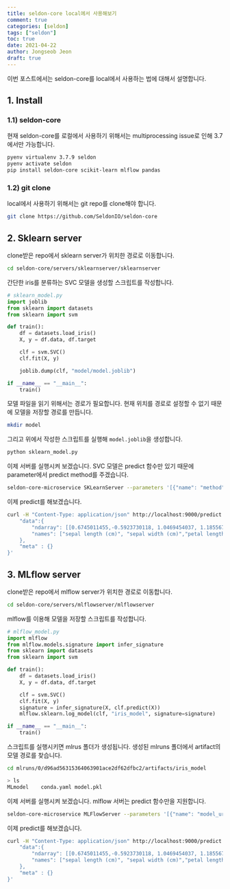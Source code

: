 ```yaml
---
title: seldon-core local에서 사용해보기
comment: true
categories: [seldon]
tags: ["seldon"]
toc: true
date: 2021-04-22
author: Jongseob Jeon
draft: true
---
```


이번 포스트에서는 seldon-core를 local에서 사용하는 법에 대해서 설명합니다.

## 1. Install
### 1.1) seldon-core
현재 seldon-core를 로컬에서 사용하기 위해서는 multiprocessing issue로 인해 3.7에서만 가능합니다.

```bash
pyenv virtualenv 3.7.9 seldon
pyenv activate seldon
pip install seldon-core scikit-learn mlflow pandas
```

### 1.2) git clone
local에서 사용하기 위해서는 git repo를 clone해야 합니다.
```bash
git clone https://github.com/SeldonIO/seldon-core
```

## 2. Sklearn server

clone받은 repo에서 sklearn server가 위치한 경로로 이동합니다.

```bash
cd seldon-core/servers/sklearnserver/sklearnserver
```

간단한 iris를 분류하는 SVC 모델을 생성할 스크립트를 작성합니다.

```python
# sklearn_model.py
import joblib
from sklearn import datasets
from sklearn import svm

def train():
    df = datasets.load_iris()
    X, y = df.data, df.target

    clf = svm.SVC()
    clf.fit(X, y)

    joblib.dump(clf, "model/model.joblib")

if __name__ == "__main__":
    train()
```

모델 파일을 읽기 위해서는 경로가 필요합니다.
현재 위치를 경로로 설정할 수 없기 때문에 모델을 저장할 경로를 만듭니다.

```bash
mkdir model
```

그리고 위에서 작성한 스크립트를 실행해 `model.joblib`을 생성합니다.

```bash
python sklearn_model.py
```

이제 서버를 실행시켜 보겠습니다. SVC 모델은 predict 함수만 있기 때문에 parameter에서 predict method를 주겠습니다.

```bash
seldon-core-microservice SKLearnServer --parameters '[{"name": "method", "type": "STRING", "value": "predict"}, {"name": "model_uri", "type":"STRING", "value": "file://model/"}]'
```

이제 predict를 해보겠습니다.

```bash
curl -H "Content-Type: application/json" http://localhost:9000/predict -d '{
    "data":{
        "ndarray": [[0.6745011455,-0.5923730118, 1.0469454037, 1.1855672065]],
        "names": ["sepal length (cm)", "sepal width (cm)","petal length (cm)","petal width (cm)"]
    },
    "meta" : {}
}'
```

## 3. MLflow server

clone받은 repo에서 mlflow server가 위치한 경로로 이동합니다.

```bash
cd seldon-core/servers/mlflowserver/mlflowserver
```

mlflow를 이용해 모델을 저장할 스크립트를 작성합니다.

```python
# mlflow_model.py
import mlflow
from mlflow.models.signature import infer_signature
from sklearn import datasets
from sklearn import svm

def train():
    df = datasets.load_iris()
    X, y = df.data, df.target

    clf = svm.SVC()
    clf.fit(X, y)
    signature = infer_signature(X, clf.predict(X))
    mlflow.sklearn.log_model(clf, "iris_model", signature=signature)

if __name__ == "__main__":
    train()
```

스크립트를 실행시키면 mlrus 폴더가 생성됩니다.
생성된 mlruns 폴더에서 artifact의 모델 경로를 찾습니다.

```bash
cd mlruns/0/d96ad56315364063901ace2df62dfbc2/artifacts/iris_model
```
```bash
> ls
MLmodel    conda.yaml model.pkl
```


이제 서버를 실행시켜 보겠습니다. mlflow 서버는 predict 함수만을 지원합니다.

```bash
seldon-core-microservice MLFlowServer --parameters '[{"name": "model_uri", "type":"STRING", "value": "file://mlruns/0/d96ad56315364063901ace2df62dfbc2/artifacts/iris_model/"}]'
```

이제 predict를 해보겠습니다.

```bash
curl -H "Content-Type: application/json" http://localhost:9000/predict -d '{
    "data":{
        "ndarray": [[0.6745011455,-0.5923730118, 1.0469454037, 1.1855672065]],
        "names": ["sepal length (cm)", "sepal width (cm)","petal length (cm)","petal width (cm)"]
    },
    "meta" : {}
}'
```
